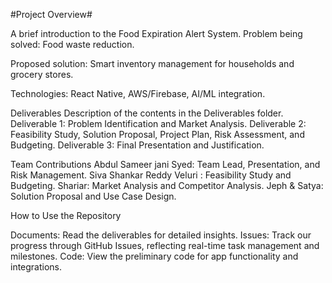 #Project Overview#

A brief introduction to the Food Expiration Alert System.
Problem being solved: Food waste reduction.

Proposed solution: Smart inventory management for households and grocery stores.

Technologies: React Native, AWS/Firebase, AI/ML integration.

Deliverables
Description of the contents in the Deliverables folder.
Deliverable 1: Problem Identification and Market Analysis.
Deliverable 2: Feasibility Study, Solution Proposal, Project Plan, Risk Assessment, and Budgeting.
Deliverable 3: Final Presentation and Justification.

Team Contributions
Abdul Sameer jani Syed: Team Lead, Presentation, and Risk Management.
Siva Shankar Reddy Veluri : Feasibility Study and Budgeting.
Shariar:  Market Analysis and Competitor Analysis.
Jeph & Satya: Solution Proposal and Use Case Design.

How to Use the Repository

Documents: Read the deliverables for detailed insights.
Issues: Track our progress through GitHub Issues, reflecting real-time task management and milestones.
Code: View the preliminary code for app functionality and integrations.
